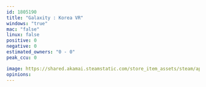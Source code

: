 ```yaml
---
id: 1805190
title: "Galaxity : Korea VR"
windows: "true"
mac: "false"
linux: false
positive: 0
negative: 0
estimated_owners: "0 - 0"
peak_ccu: 0

image: https://shared.akamai.steamstatic.com/store_item_assets/steam/apps/1805190/header.jpg?t=1644543667
opinions:
---
```

